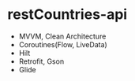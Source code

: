 # restCountries-api
- MVVM, Clean Architecture
- Coroutines(Flow, LiveData)
- Hilt
- Retrofit, Gson
- Glide
